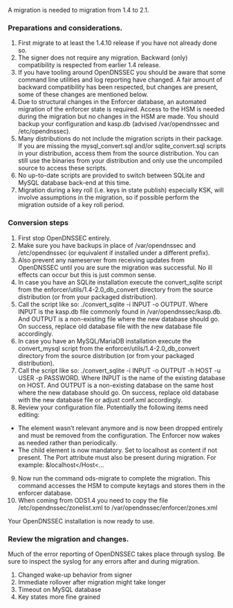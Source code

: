 A migration is needed to migration from 1.4 to 2.1.

### Preparations and considerations.

1. First migrate to at least the 1.4.10 release if you have not already done so.
2. The signer does not require any migration. Backward (only) compatibility is respected from earlier 1.4 release.
3. If you have tooling around OpenDNSSEC you should be aware that some command line utilities and log reporting have changed. A fair amount of backward compatibility has been respected, but changes are present, some of these changes are mentioned below.
4. Due to structural changes in the Enforcer database, an automated migration of the enforcer state is required. Access to the HSM is needed during the migration but no changes in the HSM are made. You should backup your configuration and kasp.db (advised /var/opendnssec and /etc/opendnssec).
5. Many distributions do not include the migration scripts in their package. If you are missing the mysql_convert.sql and/or sqlite_convert.sql scripts in your distribution, access them from the source distribution. You can still use the binaries from your distribution and only use the uncompiled source to access these scripts.
6. No up-to-date scripts are provided to switch between SQLite and MySQL database back-end at this time.
7. Migration during a key roll (i.e. keys in state publish) especially KSK, will involve assumptions in the migration, so if possible perform the migration outside of a key roll period.

### Conversion steps

1. First stop OpenDNSSEC entirely.
2. Make sure you have backups in place of /var/opendnssec and /etc/opendnssec (or equivalent if installed under a different prefix).
3. Also prevent any nameserver from receiving updates from OpenDNSSEC until you are sure the migration was successful. No ill effects can occur but this is just common sense.
4. In case you have an SQLite installation execute the convert_sqlite script from the enforcer/utils/1.4-2.0_db_convert directory from the source distribution (or from your packaged distribution).
5. Call the script like so: ./convert_sqlite -i INPUT -o OUTPUT. Where INPUT is the kasp.db file commonly found in /var/opendnssec/kasp.db. And OUTPUT is a non-existing file where the new database should go. On success, replace old database file with the new database file accordingly.
6. In case you have an MySQL/MariaDB installation execute the convert_mysql script from the enforcer/utils/1.4-2.0_db_convert directory from the source distribution (or from your packaged distribution).
7. Call the script like so: ./convert_sqlite -i INPUT -o OUTPUT -h HOST -u USER -p PASSWORD. Where INPUT is the name of the existing database on HOST. And OUTPUT is a non-existing database on the same host where the new database should go. On success, replace old database with the new database file or adjust conf.xml accordingly.
8. Review your configuration file. Potentially the following items need editing:
- The <Interval> element wasn’t relevant anymore and is now been dropped entirely and must be removed from the configuration. The Enforcer now wakes as needed rather than periodically.
- The <MySQL><Host> child element is now mandatory. Set to localhost as content if not present. The Port attribute must also be present during migration. For example: <Datastore><MySQL><Host Port="3306">&localhost</Host<...
9. Now run the command ods-migrate to complete the migration. This command accesses the HSM to compute keytags and stores them in the enforcer database.
10. When coming from ODS1.4 you need to copy the file /etc/opendnssec/zonelist.xml to /var/opendnssec/enforcer/zones.xml

Your OpenDNSSEC installation is now ready to use.

### Review the migration and changes.

Much of the error reporting of OpenDNSSEC takes place through syslog. Be sure to inspect the syslog for any errors after and during migration.

1. Changed wake-up behavior from signer
2. Immediate rollover after migration might take longer
3. Timeout on MySQL database
4. Key states more fine grained

